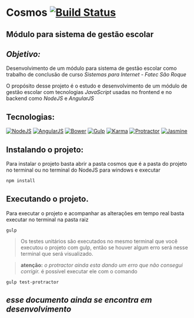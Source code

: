 # Cosmos [![Build Status](https://travis-ci.org/heltonss/cosmos.svg?branch=master)](https://travis-ci.org/heltonss/cosmos)
## Módulo para sistema de gestão escolar

## **_Objetivo:_**

Desenvolvimento de um módulo para sistema de gestão escolar como trabalho de conclusão de curso _Sistemas para Internet - Fatec São Roque_

O propósito desse projeto é o estudo e desenvolvimento de um módulo de gestão escolar com tecnologias _JavaScript_ usadas no frontend e no backend como _NodeJS_ e _AngularJS_ 


## Tecnologias:
[![NodeJS](https://img.shields.io/badge/NodeJS-v6.5.0-blue.svg?style=flat-square)](nodejs)
[![AngularJS](https://img.shields.io/badge/AngularJS-v1.6.1-blue.svg)](AngularJS)
[![Bower](https://img.shields.io/badge/bower-v3.3.7-yellowgreen.svg)](bower.io)
[![Gulp](https://img.shields.io/badge/Gulp-v1.2.2-yellowgreen.svg)](Gulp)
[![Karma](https://img.shields.io/badge/Karma-v1.0-yellowgreen.svg)](Karma)
[![Protractor](https://img.shields.io/badge/Protractor-v5.0.0-yellowgreen.svg)](Protractor)
[![Jasmine](https://img.shields.io/badge/Jasmine-v2.5.5-yellowgreen.svg)](Jasmine)

## Instalando o projeto:
Para instalar o projeto basta abrir a pasta cosmos que é a pasta do projeto no terminal ou no terminal do NodeJS para windows e executar
```js
npm install
```

## Executando o projeto.
Para executar o projeto e acompanhar as alterações em tempo real basta executar no terminal na pasta raiz
```
gulp 
```

>Os testes unitários são executados no mesmo terminal que você executou o projeto com gulp, então se houver algum erro será nesse terminal que será visualizado.

>**atenção:** _o protractor ainda esta dando um erro que não consegui corrigir._ é possível executar ele com o comando
```
gulp test-protractor
```

## _esse documento ainda se encontra em desenvolvimento_
